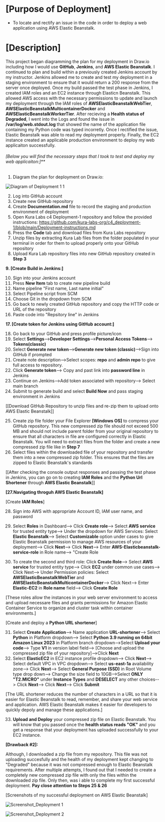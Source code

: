# [Purpose of Deployment]

* To locate and rectify an issue in the code in order to deploy a web application using AWS Elastic Beanstalk.

# [Description]

This project began diagramming the plan for my deployment in Draw.io including how I would use **GitHub**, **Jenkins**, and **AWS Elastic Beanstalk**. I continued to plan and build within a previously created Jenkins account by my instructor. Jenkins allowed me to create and test my deployment in a staging environment to ensure that it would return a 200 response from the server once deployed. Once my build passed the test phase in Jenkins, I created IAM roles and an EC2 instance through Elasticn Beanstalk. This allowed AWS access with the necessary permissions to update and launch my deployment through the IAM roles of **AWSElasticBeanstalkWebTier**, **AWSElasticBeanstalkMulticontainerDocker** and **AWSElasticBeanstalkWorkerTier**. After recieving a **Health status of Degraded**, I went into the Logs and found the issue in **/var/log/web.stdout.log** that showed the name of the application file containing my Python code was typed incorretly. Once I rectified the issue, Elastic Beanstalk was able to read my deployment properly. Finally, the EC2 instance created an applicable production environment to deploy my web applicaiton successfully. 

###### [Below you will find the necessary steps that I took to test and deploy my web applicaiton:]**

1. Diagram the plan for deployment on Draw.io:
   
![Diagram of Deployment 1 1](https://github.com/DANNYDEE93/Deployment1.1D/assets/140758597/48dfdcfa-d239-4aa1-a4a5-2289cc09375b)


2. Log into GitHub account
3. Create new GitHub repository
4. Create **Documentation.md** file to record the staging and production environment of deployment
5. Open Kura Labs c4 Deployment-1 repository and follow the provided instructions:
   https://github.com/kura-labs-org/c4_deployment-1/blob/main/Deployment-instructions.md
6. Press the **Code** tab and download files from Kura Labs repository
7. Unzip files by extracting Kura Lab files from the folder populated in your terminal in order for them to upload properly onto your GitHub repository 
8. Upload Kura Lab repository files into new GitHub repository created in **Step 3**

**9. [Create Build in Jenkins:]**

10. Sign into your Jenkins account
11. Press **New Item** tab to create new pipeline build
12. Name pipeline "First name, Last name initial"
13. Select Pipeline script from SCM
14. Choose Git in the dropdown from SCM
15. Go back to newly created GitHub repository and copy the HTTP code or URL of the repository
16. Paste code into "Repsitory line" in Jenkins

**17. [Create token for Jenkins using GitHub account:]**

18. Go back to your GitHub and press profile picture/icon
19. Select **Settings**-->**Developer Settings**-->**Personal Access Tokens**--> **Tokens(classic)**
20. Select **Generate new token**-->**Generate new token (classic)**-->Sign into GitHub if prompted
21. Create note description-->Select scopes: **repo** and **admin repo** to give full access to repository.
22. Click **Generate token**--> Copy and past link into **password line** in Jenkins
23. Continue on Jenkins-->Add token associated with repository--> Select main branch
24. Submit to generate build and select **Build Now** and pass staging environment in Jenkins 

[[Download GitHub Repository to unzip files and re-zip them to upload onto AWS Elastic Beanstalk]]

25. Create zip file folder your File Explorer **[Windows OS]** to compress your GitHub repository. This new compressed zip file should not exceed 500 MB and should not include parent folder from your original repository to ensure that all characters in file are configured correctly in Elastic Beanstalk. You will need to extract files from the folder and create a new compressed zip file like in **Step 7**
26. Select files within the downloaded file of your repository and transfer them into a new compressed zip folder. This ensures that the files are zipped to Elastic Beanstalk's standards

[[After checking the console output responses and passing the test phase in Jenkins, you can go on to creating **IAM Roles** and the **Python Url Shortener** through **AWS Elastic Beanstalk**]]

**[27.Navigating throguh AWS Elastic Beanstalk]**

[Create **IAM Roles**]

28. Sign into AWS with appropriate Account ID, IAM user name, and password
    
29. Select **Roles** in Dashboard--> Click **Create role**--> Select **AWS service** for trusted entity type--> Under the dropdown for AWS Services: Select **Elastic Beanstalk**--> Select **Customizable** option under cases to give Elastic Beanstalk permission to manage AWS resources of your deployment--> Click **Next**--> Click **Next**--> Enter **AWS-Elasticbeanstalk-service-role** in Role name--> "Create Role
    
30. To create the second and third role: Click **Create Role**--> Select **AWS service** for trusted entity type--> Click **EC2** under common use cases--> Click Next--> Under Permission policies: Select **AWSElasticBeanstalkWebTier** and **AWSElasticBeanstalkMulticontainerDocker**--> Click Next--> Enter **Elastic-EC2** in **Role name** field--> Click **Create Role**
    
[These roles allow the instances in your web server environment to access and upload necessare files and grants permissions for Amazon Elastic Container Service to organize and cluster task within container environments.]

[Create and deploy a **Python URL shortener**]

31. Select **Create Application**--> Name application **URL-shortener**--> Select **Python** in Platform dropdown--> Select **Python 3.9 running on 64bit Amazon Linux 2023** in Platform branch dropdown-->Select **Upload your code**--> Type **V1** in version label field--> [Choose and upload the compressed zip file of your repository]-->Click **Next**
32. Select **ElasticEC2** in EC2 instance profile dropdown--> Click **Next**--> Select default VPC in VPC dropdown--> Select **us-east-1a** availability zone--> Click **Next**--> Select **General Purpose (SSD)** in Root Volume type drop down--> Change the size field to 10GB-->Select **ONLY "T2.MICRO"** under **Instance Types** and **DESELECT** any other choices--> Click **Next**--> Click **Next**--> Click **Submit**
    
[The URL shortener reduces the number of characters in a URL so that it is easier for Elastic Beanstalk to read, remember, and share your web service and application. AWS Elastic Beanstalk makes it easier for developers to quickly depoly and manage these applications.]

33. **Upload and Deploy** your compressed zip file on Elastic Beanstalk. You will know that you passed once the **health status reads "OK"** and you get a response that your deployment has uploaded successfully to your EC2 instance.

**[Drawback #2]:**

Although, I downloaded a zip file from my repository. This file was not uploading succesfully and the health of my deployment kept changing to "Degraded" because it was not compressed enough to Elastic Beanstalk requirements. After multiple attempts, I found out that I needed to create a completely new compressed zip file with only the files within the downloaded zip file. Only then, was i able to complete my first successful deployment. **Pay close attention to Steps 25 & 26** 

[Screenshots of my successful deployment on AWS Elastic Beanstalk]

![Screenshot_Deployment 1](https://github.com/DANNYDEE93/Deployment_DD/assets/140758597/0fb109e5-b273-4881-8fb5-6dbbf8c413d5)

![Screenshot_Deployment 2](https://github.com/DANNYDEE93/Deployment_DD/assets/140758597/9791a8c8-02fe-4462-9ff4-80e370aaa15b)

